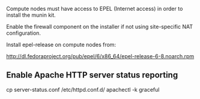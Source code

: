 Compute nodes must have access to EPEL (Internet access) in order to install
the munin kit.

Enable the firewall component on the installer if not using site-specific NAT
configuration.

Install epel-release on compute nodes from:

http://dl.fedoraproject.org/pub/epel/6/x86_64/epel-release-6-8.noarch.rpm

## Enable Apache HTTP server status reporting

cp server-status.conf /etc/httpd.conf.d/
apachectl -k graceful
